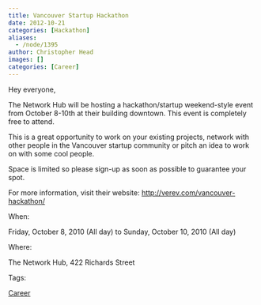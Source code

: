 ```yaml
---
title: Vancouver Startup Hackathon
date: 2012-10-21
categories: [Hackathon]
aliases:
  - /node/1395
author: Christopher Head
images: []
categories: [Career]
---
```


Hey everyone,

The Network Hub will be hosting a hackathon/startup weekend-style event from October 8-10th at their building downtown. This event is completely free to attend.

This is a great opportunity to work on your existing projects, network with other people in the Vancouver startup community or pitch an idea to work on with some cool people.

Space is limited so please sign-up as soon as possible to guarantee your spot.

For more information, visit their website: http://verev.com/vancouver-hackathon/

When:

Friday, October 8, 2010 (All day) to Sunday, October 10, 2010 (All day)

Where:

The Network Hub, 422 Richards Street

Tags:

[Career](/career)
